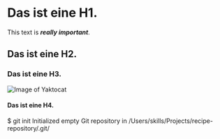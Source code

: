 # Das ist eine H1.
This text is ___really important___.
## Das ist eine H2.
### Das ist eine H3.
![Image of Yaktocat](https://octodex.github.com/images/yaktocat.png)
#### Das ist eine H4.

$ git init
Initialized empty Git repository in /Users/skills/Projects/recipe-repository/.git/
